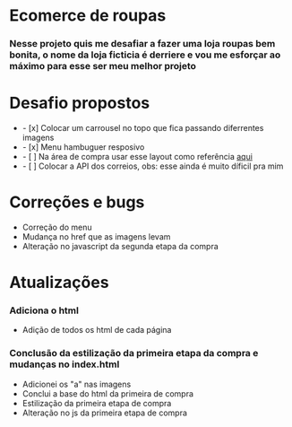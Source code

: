 # Ecomerce de roupas

<h3>
  Nesse projeto quis me desafiar a fazer uma loja roupas bem bonita, o nome da loja ficticia é derriere e vou me esforçar ao máximo para esse ser meu melhor projeto 
</h3>

# Desafio propostos 
<ul>
<li>- [x] Colocar um carrousel no topo que fica passando diferrentes imagens </li>
<li>- [x] Menu hambuguer resposivo</li>
<li>- [ ] Na área de compra usar esse layout como referência <a href="https://www.frontendmentor.io/challenges/ecommerce-product-page-UPsZ9MJp6">aqui</a></li>
<li>- [ ] Colocar a API dos correios, obs: esse ainda é muito díficil pra mim</li>
</ul>

# Correções e bugs

<ul>
  <li>Correção do menu</li>
  <li>Mudança no href que as imagens levam</li>
  <li>Alteração no javascript da segunda etapa da compra</li>
</ul>

# Atualizações

### Adiciona o html

<ul>
  <li>Adição de todos os html de cada página</li>
</ul>

### Conclusão da estilização da primeira etapa da compra e mudanças no index.html
<ul>
  <li>Adicionei os "a" nas imagens</li>
  <li>Conclui a base do html da primeira de compra</li> 
  <li>Estilização da primeira etapa de compra</li>
  <li>Alteração no js da primeira etapa de compra</li>
</ul>
